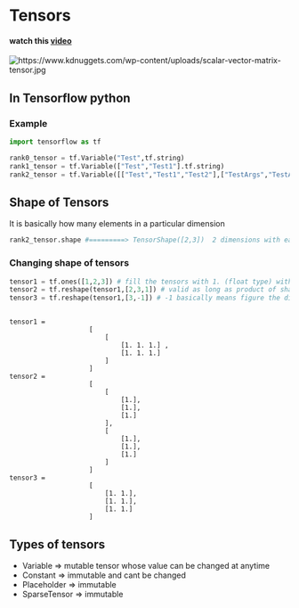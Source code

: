 # Tensors

#### watch this [video](https://www.youtube.com/watch?v=f5liqUk0ZTw)
<img src="https://www.kdnuggets.com/wp-content/uploads/scalar-vector-matrix-tensor.jpg" alt = "https://www.kdnuggets.com/wp-content/uploads/scalar-vector-matrix-tensor.jpg">

## In Tensorflow python

### Example

```py
import tensorflow as tf

rank0_tensor = tf.Variable("Test",tf.string)
rank1_tensor = tf.Variable(["Test","Test1"].tf.string)
rank2_tensor = tf.Variable([["Test","Test1","Test2"],["TestArgs","TestArgs1","TestArgs2"]],tf.string)

```

## Shape of Tensors

It is basically how many elements in a particular dimension

```py
rank2_tensor.shape #=========> TensorShape([2,3])  2 dimensions with each dimension having 3 elements
```

### Changing shape of tensors

```py
tensor1 = tf.ones([1,2,3]) # fill the tensors with 1. (float type) with the shape [1,2,3]
tensor2 = tf.reshape(tensor1,[2,3,1]) # valid as long as product of shape is the same across all shapes (in this case 6)
tensor3 = tf.reshape(tensor1,[3,-1]) # -1 basically means figure the dimension out ====> in this case it has to be 2 as 3*2 = 6 [3,2]
```

```

tensor1 = 
                    [
                        [
                            [1. 1. 1.] , 
                            [1. 1. 1.]
                        ]
                    ]
tensor2 = 
                    [
                        [
                            [1.],
                            [1.],
                            [1.]
                        ],
                        [
                            [1.],
                            [1.],
                            [1.]
                        ]
                    ]
tensor3 = 
                    [
                        [1. 1.],
                        [1. 1.],
                        [1. 1.]
                    ]

```

## Types of tensors

* Variable => mutable tensor whose value can be changed at anytime
* Constant => immutable and cant be changed
* Placeholder => immutable
* SparseTensor => immutable
  
